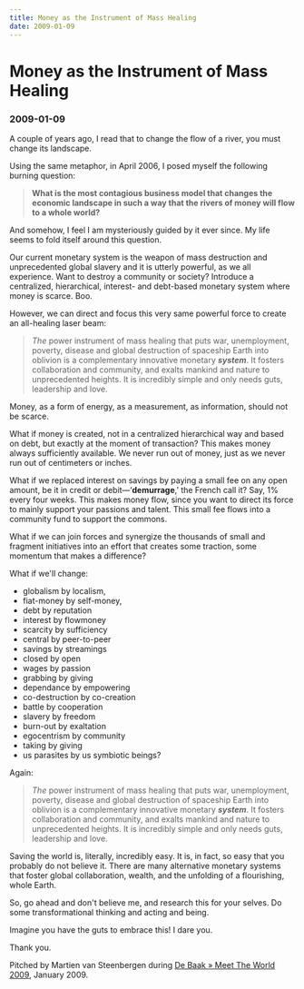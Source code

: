 ```yaml
---
title: Money as the Instrument of Mass Healing
date: 2009-01-09
---
```


# Money as the Instrument of Mass Healing
### 2009-01-09

A couple of years ago, I read that to change the flow of a river, you must change its landscape.

Using the same metaphor, in April 2006, I posed myself the following burning question:

> **What is the most contagious business model that changes the economic landscape in such a way that the rivers of money will flow to a whole world?**

And somehow, I feel I am mysteriously guided by it ever since. My life seems to fold itself around this question.

Our current monetary system is the weapon of mass destruction and unprecedented global slavery and it is utterly powerful, as we all experience. Want to destroy a community or society? Introduce a centralized, hierarchical, interest- and debt-based monetary system where money is scarce. Boo.

However, we can direct and focus this very same powerful force to create an all-healing laser beam:

> *The* power instrument of mass healing that puts war, unemployment, poverty, disease and global destruction of spaceship Earth into oblivion is a complementary innovative monetary ***system***. It fosters collaboration and community, and exalts mankind and nature to unprecedented heights. It is incredibly simple and only needs guts, leadership and love.

Money, as a form of energy, as a measurement, as information, should not be scarce.

What if money is created, not in a centralized hierarchical way and based on debt, but exactly at the moment of transaction? This makes money always sufficiently available. We never run out of money, just as we never run out of centimeters or inches.

What if we replaced interest on savings by paying a small fee on any open amount, be it in credit or debit—‘**demurrage**,’ the French call it? Say, 1% every four weeks. This makes money flow, since you want to direct its force to mainly support your passions and talent. This small fee flows into a community fund to support the commons.

What if we can join forces and synergize the thousands of small and fragment initiatives into an effort that creates some traction, some momentum that makes a difference?

What if we'll change:
- globalism by localism,
- fiat-money by self-money,
- debt by reputation
- interest by flowmoney
- scarcity by sufficiency
- central by peer-to-peer
- savings by streamings
- closed by open
- wages by passion
- grabbing by giving
- dependance by empowering
- co-destruction by co-creation
- battle by cooperation
- slavery by freedom
- burn-out by exaltation
- egocentrism by community
- taking by giving
- us parasites by us symbiotic beings?

Again:

> *The* power instrument of mass healing that puts war, unemployment, poverty, disease and global destruction of spaceship Earth into oblivion is a complementary innovative monetary ***system***. It fosters collaboration and community, and exalts mankind and nature to unprecedented heights. It is incredibly simple and only needs guts, leadership and love.

Saving the world is, literally, incredibly easy. It is, in fact, so easy that you probably do not believe it. There are many alternative monetary systems that foster global collaboration, wealth, and the unfolding of a flourishing, whole Earth.

So, go ahead and don't believe me, and research this for your selves. Do some transformational thinking and acting and being.

Imagine you have the guts to embrace this! I dare you.

Thank you.

Pitched by Martien van Steenbergen during [De Baak » Meet The World 2009](http://www.debaak.nl/en/events/meettheworld2009), January 2009.